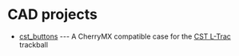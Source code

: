 CAD projects
============

* [cst_buttons](https://github.com/pyrho/cad/tree/master/cst-buttons) --- A
    CherryMX compatible case for the [CST L-Trac](https://www.clearlysuperiortech.com/l-trac-product-selector) trackball
